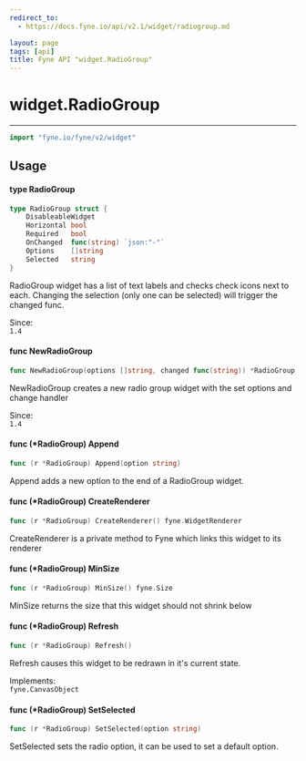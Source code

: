 ```yaml
---
redirect_to:
  - https://docs.fyne.io/api/v2.1/widget/radiogroup.md

layout: page
tags: [api]
title: Fyne API "widget.RadioGroup"
---
```



# widget.RadioGroup
---
```go
import "fyne.io/fyne/v2/widget"
```

## Usage

#### type RadioGroup

```go
type RadioGroup struct {
	DisableableWidget
	Horizontal bool
	Required   bool
	OnChanged  func(string) `json:"-"`
	Options    []string
	Selected   string
}
```

RadioGroup widget has a list of text labels and checks check icons next to each. Changing the selection (only one can be selected) will trigger the changed func.


<div class="since">Since: <code>
1.4</code></div>

#### func  NewRadioGroup

```go
func NewRadioGroup(options []string, changed func(string)) *RadioGroup
```
NewRadioGroup creates a new radio group widget with the set options and change handler


<div class="since">Since: <code>
1.4</code></div>

#### func (*RadioGroup) Append

```go
func (r *RadioGroup) Append(option string)
```
Append adds a new option to the end of a RadioGroup widget.

#### func (*RadioGroup) CreateRenderer

```go
func (r *RadioGroup) CreateRenderer() fyne.WidgetRenderer
```
CreateRenderer is a private method to Fyne which links this widget to its renderer

#### func (*RadioGroup) MinSize

```go
func (r *RadioGroup) MinSize() fyne.Size
```
MinSize returns the size that this widget should not shrink below

#### func (*RadioGroup) Refresh

```go
func (r *RadioGroup) Refresh()
```
Refresh causes this widget to be redrawn in it's current state.


<div class="implements">Implements: <code>
fyne.CanvasObject</code></div>

#### func (*RadioGroup) SetSelected

```go
func (r *RadioGroup) SetSelected(option string)
```
SetSelected sets the radio option, it can be used to set a default option.

